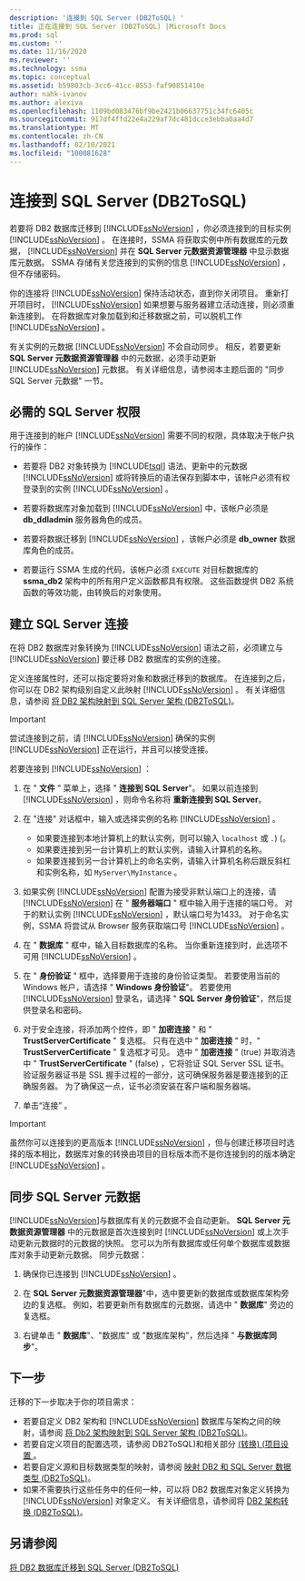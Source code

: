 ```yaml
---
description: '连接到 SQL Server (DB2ToSQL) '
title: 正在连接到 SQL Server (DB2ToSQL) |Microsoft Docs
ms.prod: sql
ms.custom: ''
ms.date: 11/16/2020
ms.reviewer: ''
ms.technology: ssma
ms.topic: conceptual
ms.assetid: b59803cb-3cc6-41cc-8553-faf90851410e
author: nahk-ivanov
ms.author: alexiva
ms.openlocfilehash: 1109bd083476bf9be2421b06637751c34fc6405c
ms.sourcegitcommit: 917df4ffd22e4a229af7dc481dcce3ebba0aa4d7
ms.translationtype: MT
ms.contentlocale: zh-CN
ms.lasthandoff: 02/10/2021
ms.locfileid: "100081628"
---
```

# <a name="connecting-to-sql-server-db2tosql"></a>连接到 SQL Server (DB2ToSQL) 

若要将 DB2 数据库迁移到 [!INCLUDE[ssNoVersion](../../includes/ssnoversion-md.md)] ，你必须连接到的目标实例 [!INCLUDE[ssNoVersion](../../includes/ssnoversion-md.md)] 。 在连接时，SSMA 将获取实例中所有数据库的元数据， [!INCLUDE[ssNoVersion](../../includes/ssnoversion-md.md)] 并在 **SQL Server 元数据资源管理器** 中显示数据库元数据。 SSMA 存储有关您连接到的实例的信息 [!INCLUDE[ssNoVersion](../../includes/ssnoversion-md.md)] ，但不存储密码。

你的连接将 [!INCLUDE[ssNoVersion](../../includes/ssnoversion-md.md)] 保持活动状态，直到你关闭项目。 重新打开项目时， [!INCLUDE[ssNoVersion](../../includes/ssnoversion-md.md)] 如果想要与服务器建立活动连接，则必须重新连接到。 在将数据库对象加载到和迁移数据之前，可以脱机工作 [!INCLUDE[ssNoVersion](../../includes/ssnoversion-md.md)] 。

有关实例的元数据 [!INCLUDE[ssNoVersion](../../includes/ssnoversion-md.md)] 不会自动同步。 相反，若要更新 **SQL Server 元数据资源管理器** 中的元数据，必须手动更新 [!INCLUDE[ssNoVersion](../../includes/ssnoversion-md.md)] 元数据。 有关详细信息，请参阅本主题后面的 "同步 SQL Server 元数据" 一节。

## <a name="required-sql-server-permissions"></a>必需的 SQL Server 权限

用于连接到的帐户 [!INCLUDE[ssNoVersion](../../includes/ssnoversion-md.md)] 需要不同的权限，具体取决于帐户执行的操作：

- 若要将 DB2 对象转换为 [!INCLUDE[tsql](../../includes/tsql-md.md)] 语法、更新中的元数据 [!INCLUDE[ssNoVersion](../../includes/ssnoversion-md.md)] 或将转换后的语法保存到脚本中，该帐户必须有权登录到的实例 [!INCLUDE[ssNoVersion](../../includes/ssnoversion-md.md)] 。

- 若要将数据库对象加载到 [!INCLUDE[ssNoVersion](../../includes/ssnoversion-md.md)] 中，该帐户必须是 **db_ddladmin** 服务器角色的成员。

- 若要将数据迁移到 [!INCLUDE[ssNoVersion](../../includes/ssnoversion-md.md)] ，该帐户必须是 **db_owner** 数据库角色的成员。

- 若要运行 SSMA 生成的代码，该帐户必须 `EXECUTE` 对目标数据库的 **ssma_db2** 架构中的所有用户定义函数都具有权限。 这些函数提供 DB2 系统函数的等效功能，由转换后的对象使用。

## <a name="establishing-a-sql-server-connection"></a>建立 SQL Server 连接

在将 DB2 数据库对象转换为 [!INCLUDE[ssNoVersion](../../includes/ssnoversion-md.md)] 语法之前，必须建立与 [!INCLUDE[ssNoVersion](../../includes/ssnoversion-md.md)] 要迁移 DB2 数据库的实例的连接。

定义连接属性时，还可以指定要将对象和数据迁移到的数据库。 在连接到之后，你可以在 DB2 架构级别自定义此映射 [!INCLUDE[ssNoVersion](../../includes/ssnoversion-md.md)] 。 有关详细信息，请参阅 [将 DB2 架构映射到 SQL Server 架构 &#40;DB2ToSQL&#41;](../../ssma/db2/mapping-db2-schemas-to-sql-server-schemas-db2tosql.md)。

> [!IMPORTANT]
> 尝试连接到之前，请 [!INCLUDE[ssNoVersion](../../includes/ssnoversion-md.md)] 确保的实例 [!INCLUDE[ssNoVersion](../../includes/ssnoversion-md.md)] 正在运行，并且可以接受连接。  
  
若要连接到 [!INCLUDE[ssNoVersion](../../includes/ssnoversion-md.md)] ：

1. 在 " **文件** " 菜单上，选择 " **连接到 SQL Server**"。
   如果以前连接到 [!INCLUDE[ssNoVersion](../../includes/ssnoversion-md.md)] ，则命令名称将 **重新连接到 SQL Server**。

2. 在 "连接" 对话框中，输入或选择实例的名称 [!INCLUDE[ssNoVersion](../../includes/ssnoversion-md.md)] 。
   - 如果要连接到本地计算机上的默认实例，则可以输入 `localhost` 或 `.`)  (。
   - 如果要连接到另一台计算机上的默认实例，请输入计算机的名称。
   - 如果要连接到另一台计算机上的命名实例，请输入计算机名称后跟反斜杠和实例名称，如 `MyServer\MyInstance` 。

3. 如果实例 [!INCLUDE[ssNoVersion](../../includes/ssnoversion-md.md)] 配置为接受非默认端口上的连接，请 [!INCLUDE[ssNoVersion](../../includes/ssnoversion-md.md)] 在 " **服务器端口** " 框中输入用于连接的端口号。 对于的默认实例 [!INCLUDE[ssNoVersion](../../includes/ssnoversion-md.md)] ，默认端口号为1433。 对于命名实例，SSMA 将尝试从 Browser 服务获取端口号 [!INCLUDE[ssNoVersion](../../includes/ssnoversion-md.md)] 。

4. 在 " **数据库** " 框中，输入目标数据库的名称。
   当你重新连接到时，此选项不可用 [!INCLUDE[ssNoVersion](../../includes/ssnoversion-md.md)] 。

5. 在 " **身份验证** " 框中，选择要用于连接的身份验证类型。 若要使用当前的 Windows 帐户，请选择 " **Windows 身份验证**"。 若要使用 [!INCLUDE[ssNoVersion](../../includes/ssnoversion-md.md)] 登录名，请选择 " **SQL Server 身份验证**"，然后提供登录名和密码。

6. 对于安全连接，将添加两个控件，即 " **加密连接** " 和 " **TrustServerCertificate** " 复选框。 只有在选中 " **加密连接** " 时，" **TrustServerCertificate** " 复选框才可见。 选中 " **加密连接** " (true) 并取消选中 " **TrustServerCertificate** " (false) ，它将验证 SQL Server SSL 证书。 验证服务器证书是 SSL 握手过程的一部分，这可确保服务器是要连接到的正确服务器。 为了确保这一点，证书必须安装在客户端和服务器端。

7. 单击“连接”  。

> [!IMPORTANT]
> 虽然你可以连接到的更高版本 [!INCLUDE[ssNoVersion](../../includes/ssnoversion-md.md)] ，但与创建迁移项目时选择的版本相比，数据库对象的转换由项目的目标版本而不是你连接到的的版本确定 [!INCLUDE[ssNoVersion](../../includes/ssnoversion-md.md)] 。

## <a name="synchronizing-sql-server-metadata"></a>同步 SQL Server 元数据

[!INCLUDE[ssNoVersion](../../includes/ssnoversion-md.md)]与数据库有关的元数据不会自动更新。 **SQL Server 元数据资源管理器** 中的元数据是首次连接到时 [!INCLUDE[ssNoVersion](../../includes/ssnoversion-md.md)] 或上次手动更新元数据时的元数据的快照。 您可以为所有数据库或任何单个数据库或数据库对象手动更新元数据。 同步元数据：

1. 确保你已连接到 [!INCLUDE[ssNoVersion](../../includes/ssnoversion-md.md)] 。
  
2. 在 **SQL Server 元数据资源管理器**"中，选中要更新的数据库或数据库架构旁边的复选框。
   例如，若要更新所有数据库的元数据，请选中 " **数据库**" 旁边的复选框。

3. 右键单击 " **数据库**"、"数据库" 或 "数据库架构"，然后选择 " **与数据库同步**"。

## <a name="next-step"></a>下一步

迁移的下一步取决于你的项目需求：

- 若要自定义 DB2 架构和 [!INCLUDE[ssNoVersion](../../includes/ssnoversion-md.md)] 数据库与架构之间的映射，请参阅 [将 Db2 架构映射到 SQL Server 架构 &#40;DB2ToSQL&#41;](../../ssma/db2/mapping-db2-schemas-to-sql-server-schemas-db2tosql.md)。
- 若要自定义项目的配置选项，请参阅 DB2ToSQL&#41;和相关部分 [&#40;转换&#41; &#40;项目设置 ](../../ssma/db2/project-settings-conversion-db2tosql.md) 。
- 若要自定义源和目标数据类型的映射，请参阅 [映射 DB2 和 SQL Server 数据类型 &#40;DB2ToSQL&#41;](../../ssma/db2/mapping-db2-and-sql-server-data-types-db2tosql.md)。
- 如果不需要执行这些任务中的任何一种，可以将 DB2 数据库对象定义转换为 [!INCLUDE[ssNoVersion](../../includes/ssnoversion-md.md)] 对象定义。 有关详细信息，请参阅将 [DB2 架构转换 &#40;DB2ToSQL&#41;](../../ssma/db2/converting-db2-schemas-db2tosql.md)。

## <a name="see-also"></a>另请参阅

[将 DB2 数据库迁移到 SQL Server &#40;DB2ToSQL&#41;](../../ssma/db2/migrating-db2-databases-to-sql-server-db2tosql.md)

